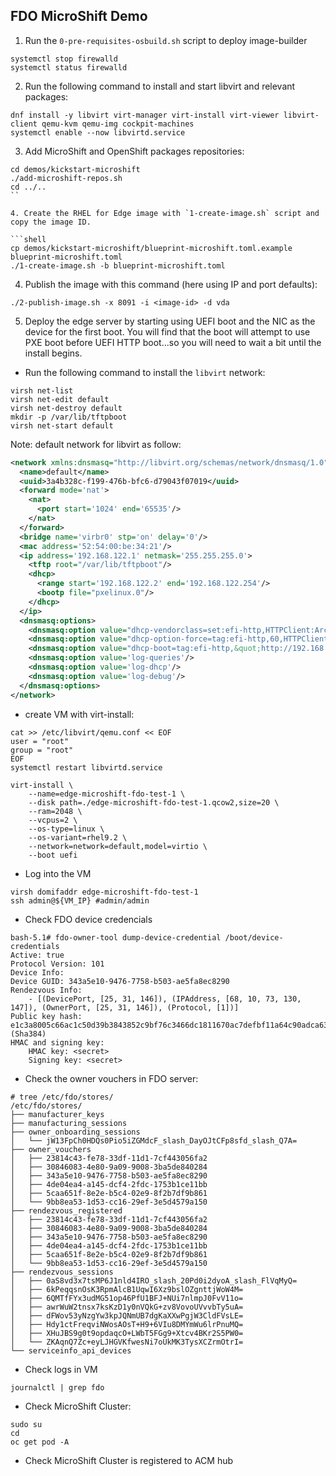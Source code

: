 ## FDO MicroShift Demo

1. Run the `0-pre-requisites-osbuild.sh` script to deploy image-builder

```shell
systemctl stop firewalld
systemctl status firewalld
```

2. Run the following command to install and start libvirt and relevant packages:

```shell
dnf install -y libvirt virt-manager virt-install virt-viewer libvirt-client qemu-kvm qemu-img cockpit-machines
systemctl enable --now libvirtd.service
```

3. Add MicroShift and OpenShift packages repositories:

```shell
cd demos/kickstart-microshift
./add-microshift-repos.sh
cd ../..
``

4. Create the RHEL for Edge image with `1-create-image.sh` script and copy the image ID.

```shell
cp demos/kickstart-microshift/blueprint-microshift.toml.example blueprint-microshift.toml
./1-create-image.sh -b blueprint-microshift.toml
```

4. Publish the image with this command (here using IP and port defaults):

```shell
./2-publish-image.sh -x 8091 -i <image-id> -d vda
```

5. Deploy the edge server by starting using UEFI boot and the NIC as the device for the first boot. You will find that the boot will attempt to use PXE boot before UEFI HTTP boot...so you will need to wait a bit until the install begins.


- Run the following command to install the `libvirt` network:

```shell
virsh net-list
virsh net-edit default
virsh net-destroy default
mkdir -p /var/lib/tftpboot
virsh net-start default
```

Note: default network for libvirt as follow:
```xml
<network xmlns:dnsmasq="http://libvirt.org/schemas/network/dnsmasq/1.0">
  <name>default</name>
  <uuid>3a4b328c-f199-476b-bfc6-d79043f07019</uuid>
  <forward mode='nat'>
    <nat>
      <port start='1024' end='65535'/>
    </nat>
  </forward>
  <bridge name='virbr0' stp='on' delay='0'/>
  <mac address='52:54:00:be:34:21'/>
  <ip address='192.168.122.1' netmask='255.255.255.0'>
    <tftp root="/var/lib/tftpboot"/>
    <dhcp>
      <range start='192.168.122.2' end='192.168.122.254'/>
      <bootp file="pxelinux.0"/>
    </dhcp>
  </ip>
  <dnsmasq:options>
    <dnsmasq:option value="dhcp-vendorclass=set:efi-http,HTTPClient:Arch:00016"/>
    <dnsmasq:option value="dhcp-option-force=tag:efi-http,60,HTTPClient"/>
    <dnsmasq:option value="dhcp-boot=tag:efi-http,&quot;http://192.168.122.1:8091/EFI/BOOT/BOOTX64.EFI&quot;"/>
    <dnsmasq:option value='log-queries'/>
    <dnsmasq:option value='log-dhcp'/>
    <dnsmasq:option value='log-debug'/>
  </dnsmasq:options>
</network>
```

- create VM with virt-install:

```shell
cat >> /etc/libvirt/qemu.conf << EOF
user = "root"
group = "root"
EOF
systemctl restart libvirtd.service
```

```shell
virt-install \
    --name=edge-microshift-fdo-test-1 \
    --disk path=./edge-microshift-fdo-test-1.qcow2,size=20 \
    --ram=2048 \
    --vcpus=2 \
    --os-type=linux \
    --os-variant=rhel9.2 \
    --network=network=default,model=virtio \
    --boot uefi
```

- Log into the VM

```shell
virsh domifaddr edge-microshift-fdo-test-1
ssh admin@${VM_IP} #admin/admin
```

- Check FDO device credencials

```shell
bash-5.1# fdo-owner-tool dump-device-credential /boot/device-credentials
Active: true
Protocol Version: 101
Device Info:
Device GUID: 343a5e10-9476-7758-b503-ae5fa8ec8290
Rendezvous Info:
	- [(DevicePort, [25, 31, 146]), (IPAddress, [68, 10, 73, 130, 147]), (OwnerPort, [25, 31, 146]), (Protocol, [1])]
Public key hash: e1c3a8005c66ac1c50d39b3843852c9bf76c3466dc1811670ac7defbf11a64c90adca6307c079aa39cc646114423efb3 (Sha384)
HMAC and signing key:
	HMAC key: <secret>
	Signing key: <secret>
```

- Check the owner vouchers in FDO server:

```shell
# tree /etc/fdo/stores/
/etc/fdo/stores/
├── manufacturer_keys
├── manufacturing_sessions
├── owner_onboarding_sessions
│   └── jW13FpCh0HDQs0Pio5iZGMdcF_slash_DayOJtCFp8sfd_slash_Q7A=
├── owner_vouchers
│   ├── 23814c43-fe78-33df-11d1-7cf443056fa2
│   ├── 30846083-4e80-9a09-9008-3ba5de840284
│   ├── 343a5e10-9476-7758-b503-ae5fa8ec8290
│   ├── 4de04ea4-a145-dcf4-2fdc-1753b1ce11bb
│   ├── 5caa651f-8e2e-b5c4-02e9-8f2b7df9b861
│   └── 9bb8ea53-1d53-cc16-29ef-3e5d4579a150
├── rendezvous_registered
│   ├── 23814c43-fe78-33df-11d1-7cf443056fa2
│   ├── 30846083-4e80-9a09-9008-3ba5de840284
│   ├── 343a5e10-9476-7758-b503-ae5fa8ec8290
│   ├── 4de04ea4-a145-dcf4-2fdc-1753b1ce11bb
│   ├── 5caa651f-8e2e-b5c4-02e9-8f2b7df9b861
│   └── 9bb8ea53-1d53-cc16-29ef-3e5d4579a150
├── rendezvous_sessions
│   ├── 0aS8vd3x7tsMP6J1nld4IRO_slash_20Pd0i2dyoA_slash_FlVqMyQ=
│   ├── 6kPeqqsnOsK3RpmAlcB1UqwI6Xz9bslOZgnttjWoW4M=
│   ├── 6QMTfFYx3udMG51op46PfU1BFJ+NUi7nlmpJ0FvV11o=
│   ├── awrWuW2tnsx7ksKzD1y0nVQkG+zv8VovoUVvvbTy5uA=
│   ├── dFWov53yNzgYw3kpJQNmUB7dgKaXXwPgjW3CldFVsLE=
│   ├── Hdy1ctFreqviNWosAOsT+H9+6VIu8DMYmWu6lrPnuMQ=
│   ├── XHuJBS9g0t9opdaqcO+LWbT5FGg9+Xtcv4BKr2S5PW0=
│   └── ZKAqnQ7Zc+eyLJHGVKfwesNi7oUkMK3TysXCZrmOtrI=
└── serviceinfo_api_devices
```

- Check logs in VM

```shell
journalctl | grep fdo
```

- Check MicroShift Cluster:

```shell
sudo su
cd 
oc get pod -A
```

- Check MicroShift Cluster is registered to ACM hub
